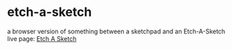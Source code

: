 # etch-a-sketch

a browser version of something between a sketchpad and an Etch-A-Sketch
live page: [Etch A Sketch](https://wissman77.github.io/etch-a-sketch/)
